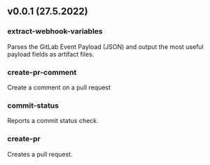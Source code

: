 ## v0.0.1 (27.5.2022)

### extract-webhook-variables

Parses the GitLab Event Payload (JSON) and output the most useful payload fields as artifact files.

### create-pr-comment

Create a comment on a pull request

### commit-status

Reports a commit status check.

### create-pr

Creates a pull request.
